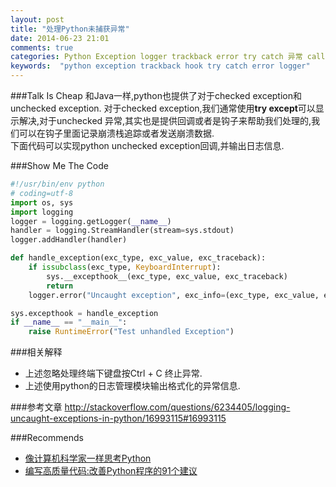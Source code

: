 ```yaml
---
layout: post
title: "处理Python未捕获异常"
date: 2014-06-23 21:01
comments: true
categories: Python Exception logger trackback error try catch 异常 callback hook
keywords:  "python exception trackback hook try catch error logger"
---
```


###Talk Is Cheap
和Java一样,python也提供了对于checked exception和unchecked exception. 对于checked exception,我们通常使用**try except**可以显示解决,对于unchecked 异常,其实也是提供回调或者是钩子来帮助我们处理的,我们可以在钩子里面记录崩溃栈追踪或者发送崩溃数据.   
下面代码可以实现python unchecked exception回调,并输出日志信息.
<!--more-->
###Show Me The Code
```python
#!/usr/bin/env python
# coding=utf-8
import os, sys
import logging
logger = logging.getLogger(__name__)
handler = logging.StreamHandler(stream=sys.stdout)
logger.addHandler(handler)

def handle_exception(exc_type, exc_value, exc_traceback):
    if issubclass(exc_type, KeyboardInterrupt):
        sys.__excepthook__(exc_type, exc_value, exc_traceback)
        return
    logger.error("Uncaught exception", exc_info=(exc_type, exc_value, exc_traceback))

sys.excepthook = handle_exception
if __name__ == "__main__":
    raise RuntimeError("Test unhandled Exception")
```
###相关解释
  * 上述忽略处理终端下键盘按Ctrl + C 终止异常.
  * 上述使用python的日志管理模块输出格式化的异常信息.

###参考文章
http://stackoverflow.com/questions/6234405/logging-uncaught-exceptions-in-python/16993115#16993115

###Recommends
  * <a href="http://www.amazon.cn/gp/product/B00EEDI2X6/ref=as_li_tf_tl?ie=UTF8&camp=536&creative=3200&creativeASIN=B00EEDI2X6&linkCode=as2&tag=droidyue-23">像计算机科学家一样思考Python</a><img src="http://ir-cn.amazon-adsystem.com/e/ir?t=droidyue-23&l=as2&o=28&a=B00EEDI2X6" width="1" height="1" border="0" alt="" style="border:none !important; margin:0px !important;" />
  * <a href="http://www.amazon.cn/gp/product/B00KYFJTP8/ref=as_li_tf_tl?ie=UTF8&camp=536&creative=3200&creativeASIN=B00KYFJTP8&linkCode=as2&tag=droidyue-23">编写高质量代码:改善Python程序的91个建议</a><img src="http://ir-cn.amazon-adsystem.com/e/ir?t=droidyue-23&l=as2&o=28&a=B00KYFJTP8" width="1" height="1" border="0" alt="" style="border:none !important; margin:0px !important;" />

